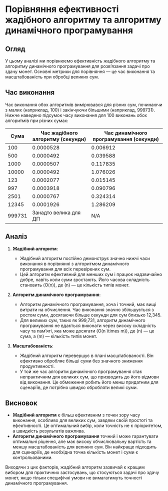# Порівняння ефективності жадібного алгоритму та алгоритму динамічного програмування

## Огляд

У цьому аналізі ми порівнюємо ефективність жадібного алгоритму та алгоритму динамічного програмування для розв’язання задачі про здачу монет. Основні метрики для порівняння — це час виконання та масштабованість при обробці великих сум.

## Час виконання

Час виконання обох алгоритмів вимірювався для різних сум, починаючи з малих (наприклад, 100) і закінчуючи більшими (наприклад, 999731). Нижче наведено підсумок часу виконання для 100 виконань обох алгоритмів при різних сумах:

| Сума    | Час жадібного алгоритму (секунди) | Час динамічного програмування (секунди) |
|---------|-------------------------------------|------------------------------------------|
| 100     | 0.0000528                           | 0.006912                                |
| 500     | 0.0000492                           | 0.039588                                |
| 1000    | 0.0000507                           | 0.117835                                |
| 10000   | 0.0000492                           | 1.076026                                |
| 123     | 0.0002077                           | 0.015145                                |
| 997     | 0.0003918                           | 0.090796                                |
| 2501    | 0.0000767                           | 0.324314                                |
| 12345   | 0.0001926                           | 1.286209                                |
| 999731  | Занадто велика для ДП                | N/A                                      |

## Аналіз

1. **Жадібний алгоритм**:
   - Жадібний алгоритм постійно демонструє значно нижчі часи виконання в порівнянні з алгоритмом динамічного програмування для всіх перевірених сум.
   - Цей алгоритм ефективний для менших сум і працює надзвичайно добре, навіть коли суми зростають. Його часова складність становить \(O(n)\), де \(n\) — це кількість типів монет.

2. **Алгоритм динамічного програмування**:
   - Алгоритм динамічного програмування, хоча і точний, має вищі витрати на обчислення. Час виконання значно збільшується з ростом суми, досягаючи більше секунди для сум близько 12,345.
   - Для великих сум, таких як 999,731, алгоритм динамічного програмування не вдається виконати через високу складність часу та пам’яті, яка може досягати \(O(n \times m)\), де \(n\) — це сума, а \(m\) — кількість типів монет.

3. **Масштабованість**:
   - Жадібний алгоритм перевершує в плані масштабованості. Він ефективно обробляє більші суми без значного зниження продуктивності.
   - У той же час алгоритм динамічного програмування стає непрактичним для великих сум, що призводить до його відмови від виконання. Це обмеження робить його менш придатним для сценаріїв, де потрібно швидко обробляти великі суми.

## Висновок

- **Жадібний алгоритм** є більш ефективним з точки зору часу виконання, особливо для великих сум, завдяки своїй простоті та ефективності. Це оптимальний вибір, коли точність не є пріоритетом, а швидкість результатів важлива.
- **Алгоритм динамічного програмування** точний і може гарантувати оптимальні рішення, але має високу обчислювальну вартість та меншу масштабованість для великих сум. Він найкраще підходить для сценаріїв, де необхідна точна кількість монет і суми є контрольованими.

Виходячи з цих факторів, жадібний алгоритм зазвичай є кращим вибором для практичних застосувань, що стосуються задачі про здачу монет, якщо тільки специфічні умови не вимагатимуть точності динамічного програмування.
